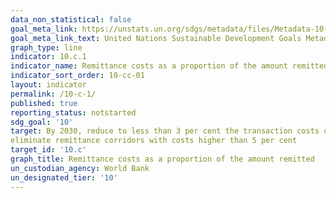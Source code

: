```yaml
---
data_non_statistical: false
goal_meta_link: https://unstats.un.org/sdgs/metadata/files/Metadata-10-0C-01.pdf
goal_meta_link_text: United Nations Sustainable Development Goals Metadata (pdf 865kB)
graph_type: line
indicator: 10.c.1
indicator_name: Remittance costs as a proportion of the amount remitted
indicator_sort_order: 10-cc-01
layout: indicator
permalink: /10-c-1/
published: true
reporting_status: notstarted
sdg_goal: '10'
target: By 2030, reduce to less than 3 per cent the transaction costs of migrant remittances and
eliminate remittance corridors with costs higher than 5 per cent
target_id: '10.c'
graph_title: Remittance costs as a proportion of the amount remitted
un_custodian_agency: World Bank
un_designated_tier: '10'
---
```

